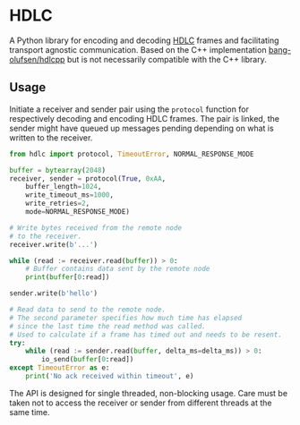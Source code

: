 # HDLC

A Python library for encoding and decoding [HDLC](https://en.wikipedia.org/wiki/High-Level_Data_Link_Control) frames and facilitating transport agnostic communication. Based on the C++ implementation [bang-olufsen/hdlcpp](https://github.com/bang-olufsen/hdlcpp) but is not necessarily compatible with the C++ library.

## Usage

Initiate a receiver and sender pair using the `protocol` function for respectively decoding and encoding HDLC frames. The pair is linked, the sender might have queued up messages pending depending on what is written to the receiver.

```python
from hdlc import protocol, TimeoutError, NORMAL_RESPONSE_MODE

buffer = bytearray(2048)
receiver, sender = protocol(True, 0xAA,
    buffer_length=1024,
    write_timeout_ms=1000,
    write_retries=2,
    mode=NORMAL_RESPONSE_MODE)

# Write bytes received from the remote node
# to the receiver.
receiver.write(b'...')

while (read := receiver.read(buffer)) > 0:
    # Buffer contains data sent by the remote node
    print(buffer[0:read])

sender.write(b'hello')

# Read data to send to the remote node.
# The second parameter specifies how much time has elapsed
# since the last time the read method was called.
# Used to calculate if a frame has timed out and needs to be resent.
try:
    while (read := sender.read(buffer, delta_ms=delta_ms)) > 0:
        io_send(buffer[0:read])
except TimeoutError as e:
    print('No ack received within timeout', e)
```

The API is designed for single threaded, non-blocking usage. Care must be taken not to access the receiver or sender from different threads at the same time.
